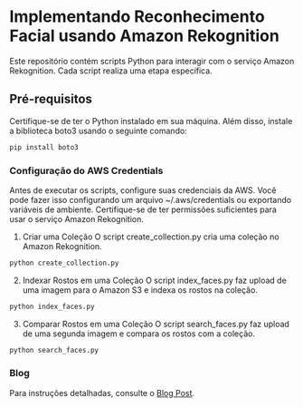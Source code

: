 
# Implementando Reconhecimento Facial usando Amazon Rekognition

Este repositório contém scripts Python para interagir com o serviço Amazon Rekognition. Cada script realiza uma etapa específica.

## Pré-requisitos

Certifique-se de ter o Python instalado em sua máquina. Além disso, instale a biblioteca boto3 usando o seguinte comando:

```bash
pip install boto3
```

### Configuração do AWS Credentials
Antes de executar os scripts, configure suas credenciais da AWS. Você pode fazer isso configurando um arquivo ~/.aws/credentials ou exportando variáveis de ambiente. Certifique-se de ter permissões suficientes para usar o serviço Amazon Rekognition.

1. Criar uma Coleção
O script create_collection.py cria uma coleção no Amazon Rekognition.

```bash
python create_collection.py
```

2. Indexar Rostos em uma Coleção
O script index_faces.py faz upload de uma imagem para o Amazon S3 e indexa os rostos na coleção.

```bash
python index_faces.py
```

3. Comparar Rostos em uma Coleção
O script search_faces.py faz upload de uma segunda imagem e compara os rostos com a coleção.

```bash
python search_faces.py
```

### Blog
Para instruções detalhadas, consulte o [Blog Post](https://multilingue.dev.clouddog.com.br/blog/implementando-reconhecimento-facil-usando-amazon-rekognition/).